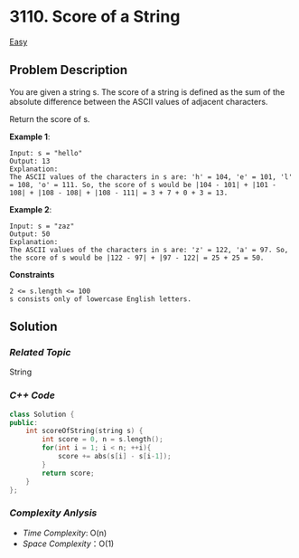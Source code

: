 # 3110. Score of a String
[Easy](https://leetcode.com/problems/score-of-a-string/description/)

## Problem Description

You are given a string s. The score of a string is defined as the sum of the absolute difference between the ASCII values of adjacent characters.

Return the score of s.


**Example 1**:
```
Input: s = "hello"
Output: 13
Explanation:
The ASCII values of the characters in s are: 'h' = 104, 'e' = 101, 'l' = 108, 'o' = 111. So, the score of s would be |104 - 101| + |101 - 108| + |108 - 108| + |108 - 111| = 3 + 7 + 0 + 3 = 13.
```
**Example 2**:
```
Input: s = "zaz"
Output: 50
Explanation:
The ASCII values of the characters in s are: 'z' = 122, 'a' = 97. So, the score of s would be |122 - 97| + |97 - 122| = 25 + 25 = 50.
```

**Constraints**
```
2 <= s.length <= 100
s consists only of lowercase English letters.
```

## Solution

### _Related Topic_
  String   

### _C++ Code_
```cpp
class Solution {
public:
    int scoreOfString(string s) {
        int score = 0, n = s.length();
        for(int i = 1; i < n; ++i){
            score += abs(s[i] - s[i-1]);
        }
        return score;
    }
};
```

### _Complexity Anlysis_
- _Time Complexity_: O(n)
- _Space Complexity_：O(1)
